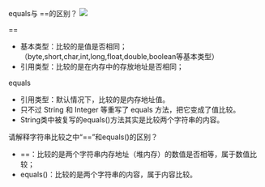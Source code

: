 equals与 ==的区别？
![](httpsuser-gold-cdn.xitu.io2020510171ff375ad2f6e94w=720&h=404&f=png&s=237039)

==
- 基本类型：比较的是值是否相同；（byte,short,char,int,long,float,double,boolean等基本类型）
- 引用类型：比较的是在内存中的存放地址是否相同；

equals
- 引用类型：默认情况下，比较的是内存地址值。
- 只不过 String 和 Integer 等重写了 equals 方法，把它变成了值比较。
- String类中被复写的equals()方法其实是比较两个字符串的内容。

请解释字符串比较之中“==”和equals()的区别？
- ==：比较的是两个字符串内存地址（堆内存）的数值是否相等，属于数值比较；
- equals()：比较的是两个字符串的内容，属于内容比较。
